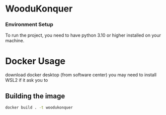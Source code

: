 # WooduKonquer


### Environment Setup
To run the project, you need to have python 3.10 or higher installed on your machine.



# Docker Usage
download docker desktop (from software center)
you may need to install WSL2 if it ask you to

## Building the image 
```bash
docker build . -t woodukonquer
```